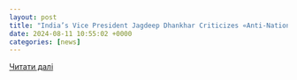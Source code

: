 ```yaml
---
layout: post
title: "India’s Vice President Jagdeep Dhankhar Criticizes «Anti-National Forces» Over Bangladesh Crisis"
date: 2024-08-11 10:55:02 +0000
categories: [news]
---
```


[Читати далі](https://timesofindia.indiatimes.com/videos/toi-original/indias-vice-president-jagdeep-dhankhar-criticizes-anti-national-forces-over-bangladesh-crisis/videoshow/112439426.cms)
